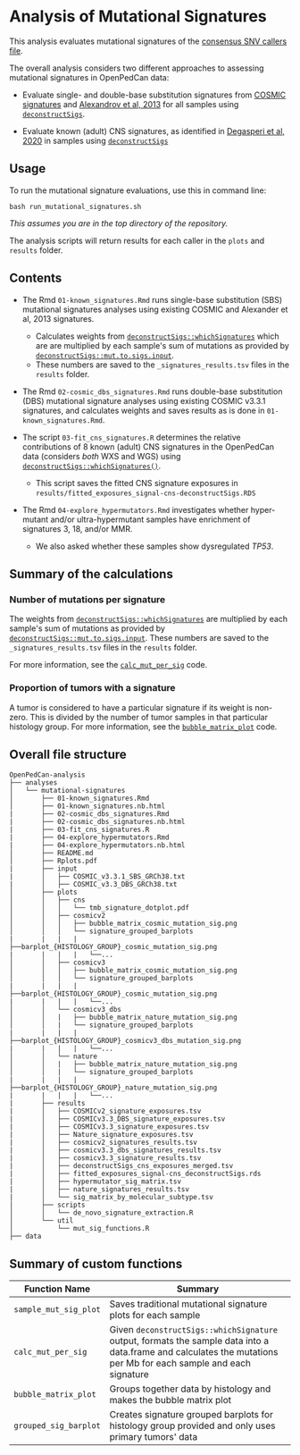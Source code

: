 # Analysis of Mutational Signatures

This analysis evaluates mutational signatures of the [consensus SNV callers file](https://github.com/AlexsLemonade/OpenPBTA-analysis/tree/master/analyses/snv-callers#consensus-mutation-call).

The overall analysis considers two different approaches to assessing mutational signatures in OpenPedCan data:

+ Evaluate single- and double-base substitution signatures from [COSMIC signatures](https://cancer.sanger.ac.uk/cosmic)
and [Alexandrov et al, 2013](https://www.ncbi.nlm.nih.gov/pubmed/23945592) for all samples using [`deconstructSigs`](https://github.com/raerose01/deconstructSigs).

+ Evaluate known (adult) CNS signatures, as identified in [Degasperi et al, 2020](https://doi.org/10.1038/s43018-020-0027-5) in samples using  [`deconstructSigs`](https://github.com/raerose01/deconstructSigs)


## Usage

To run the mutational signature evaluations, use this in command line:
```
bash run_mutational_signatures.sh
```
_This assumes you are in the top directory of the repository._

The analysis scripts will return results for each caller in the `plots` and `results` folder.


## Contents

+ The Rmd `01-known_signatures.Rmd` runs single-base substitution (SBS) mutational signatures analyses using existing COSMIC and Alexander et al, 2013 signatures. 
  + Calculates weights from [`deconstructSigs::whichSignatures`](https://www.rdocumentation.org/packages/deconstructSigs/versions/1.8.0/topics/whichSignatures) which are are multiplied by each sample's sum of mutations as provided by [`deconstructSigs::mut.to.sigs.input`](https://www.rdocumentation.org/packages/deconstructSigs/versions/1.8.0/topics/mut.to.sigs.input).
  + These numbers are saved to the `_signatures_results.tsv` files in the `results` folder.
  
+ The Rmd `02-cosmic_dbs_signatures.Rmd` runs double-base substitution (DBS) mutational signature analyses using existing COSMIC v3.3.1 signatures, and calculates weights and saves results as is done in `01-known_signatures.Rmd`.
  
+ The script `03-fit_cns_signatures.R` determines the relative contributions of 8 known (adult) CNS signatures in the OpenPedCan data (considers _both_ WXS and WGS) using [`deconstructSigs::whichSignatures()`](https://github.com/raerose01/deconstructSigs).
  + This script saves the fitted CNS signature exposures in `results/fitted_exposures_signal-cns-deconstructSigs.RDS`

+ The Rmd `04-explore_hypermutators.Rmd` investigates whether hyper-mutant and/or ultra-hypermutant samples have enrichment of signatures 3, 18, and/or MMR.
  + We also asked whether these samples show dysregulated _TP53_.


## Summary of the calculations

### Number of mutations per signature

The weights from [`deconstructSigs::whichSignatures`](https://www.rdocumentation.org/packages/deconstructSigs/versions/1.8.0/topics/whichSignatures) are multiplied by each sample's sum of mutations as provided by [`deconstructSigs::mut.to.sigs.input`](https://www.rdocumentation.org/packages/deconstructSigs/versions/1.8.0/topics/mut.to.sigs.input).
These numbers are saved to the `_signatures_results.tsv` files in the `results` folder.

For more information, see the [`calc_mut_per_sig`]() code.

### Proportion of tumors with a signature

A tumor is considered to have a particular signature if its weight is non-zero.
This is divided by the number of tumor samples in that particular histology group.
For more information, see the [`bubble_matrix_plot`]() code.

## Overall file structure
```
OpenPedCan-analysis
├── analyses
│   └── mutational-signatures
│       ├── 01-known_signatures.Rmd
│       ├── 01-known_signatures.nb.html
|       ├── 02-cosmic_dbs_signatures.Rmd
|       ├── 02-cosmic_dbs_signatures.nb.html
|       ├── 03-fit_cns_signatures.R
|       ├── 04-explore_hypermutators.Rmd
|       ├── 04-explore_hypermutators.nb.html
│       ├── README.md
│       ├── Rplots.pdf
|       ├── input
|       │   ├── COSMIC_v3.3.1_SBS_GRCh38.txt
|       │   ├── COSMIC_v3.3_DBS_GRCh38.txt
│       ├── plots
│       │   ├── cns
│       │   │   └── tmb_signature_dotplot.pdf
│       │   ├── cosmicv2
│       │   │   ├── bubble_matrix_cosmic_mutation_sig.png
│       │   │   └── signature_grouped_barplots
|       |   |   |   ├──barplot_{HISTOLOGY_GROUP}_cosmic_mutation_sig.png
|       |   |   |   └──...   
│       │   ├── cosmicv3
│       │   │   ├── bubble_matrix_cosmic_mutation_sig.png
│       │   │   └── signature_grouped_barplots
|       |   |   |   ├──barplot_{HISTOLOGY_GROUP}_cosmic_mutation_sig.png
|       |   |   |   └──...  
│       │   └── cosmicv3_dbs
│       │   |   ├── bubble_matrix_nature_mutation_sig.png
│       │   |   └── signature_grouped_barplots
|       |   |   |   ├──barplot_{HISTOLOGY_GROUP}_cosmicv3_dbs_mutation_sig.png
|       |   |   |   └──...   
│       │   └── nature
│       │   |   ├── bubble_matrix_nature_mutation_sig.png
│       │   |   └── signature_grouped_barplots
|       |   |   |   ├──barplot_{HISTOLOGY_GROUP}_nature_mutation_sig.png
|       |   |   |   └──...   
|       ├── results
|       │   ├── COSMICv2_signature_exposures.tsv
|       │   ├── COSMICv3.3_DBS_signature_exposures.tsv
|       │   ├── COSMICv3.3_signature_exposures.tsv
|       │   ├── Nature_signature_exposures.tsv
|       │   ├── cosmicv2_signatures_results.tsv
|       │   ├── cosmicv3.3_dbs_signatures_results.tsv
|       │   ├── cosmicv3.3_signature_results.tsv
|       │   ├── deconstructSigs_cns_exposures_merged.tsv
|       │   ├── fitted_exposures_signal-cns_deconstructSigs.rds
|       │   ├── hypermutator_sig_matrix.tsv
|       │   ├── nature_signatures_results.tsv
|       │   └── sig_matrix_by_molecular_subtype.tsv
│       ├── scripts
│       │   └── de_novo_signature_extraction.R
│       └── util
│           └── mut_sig_functions.R
├── data
```

## Summary of custom functions

|Function Name|Summary|
|-------------|-----------|
|`sample_mut_sig_plot`|Saves traditional mutational signature plots for each sample|
|`calc_mut_per_sig`|Given `deconstructSigs::whichSignature` output, formats the sample data into a data.frame and calculates the mutations per Mb for each sample and each signature|
|`bubble_matrix_plot`|Groups together data by histology and makes the bubble matrix plot|
|`grouped_sig_barplot`|Creates signature grouped barplots for histology group provided and only uses primary tumors' data|
